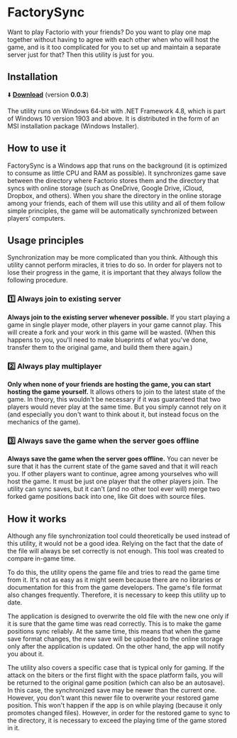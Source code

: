 # FactorySync

Want to play Factorio with your friends? Do you want to play one map together without having to agree with each other when who will host the game, and is it too complicated for you to set up and maintain a separate server just for that?  Then this utility is just for you.

## Installation

⬇️ [**Download**](https://www.dropbox.com/scl/fi/0nygn0wjnubrfj43dg8ig/FactorySync.msi?rlkey=uts9a3u1jitdk0ttanfpdku7p&st=y87g8bnt&dl=1) ️(version **0.0.3**)

The utility runs on Windows 64-bit with .NET Framework 4.8, which is part of Windows 10 version 1903 and above. It is distributed in the form of an MSI installation package (Windows Installer).

## How to use it

FactorySync is a Windows app that runs on the background (it is optimized to consume as little CPU and RAM as possible). It synchronizes game save between the directory where Factorio stores them and the directory that syncs with online storage (such as OneDrive, Google Drive, iCloud, Dropbox, and others). When you share the directory in the online storage among your friends, each of them will use this utility and all of them follow simple principles, the game will be automatically synchronized between players’ computers.

## Usage principles

Synchronization may be more complicated than you think. Although this utility cannot perform miracles, it tries to do so. In order for players not to lose their progress in the game, it is important that they always follow the following procedure.

### 1️⃣ Always join to existing server

**Always join to the existing server whenever possible.** If you start playing a game in single player mode, other players in your game cannot play. This will create a fork and your work in this game will be wasted. (When this happens to you, you'll need to make blueprints of what you've done, transfer them to the original game, and build them there again.)

### 2️⃣ Always play multiplayer

**Only when none of your friends are hosting the game, you can start hosting the game yourself.** It allows others to join to the latest state of the game. In theory, this wouldn't be necessary if it was guaranteed that two players would never play at the same time. But you simply cannot rely on it (and especially you don't want to think about it, but instead focus on the mechanics of the game).

### 3️⃣ Always save the game when the server goes offline

**Always save the game when the server goes offline.** You can never be sure that it has the current state of the game saved and that it will reach you. If other players want to continue, agree among yourselves who will host the game. It must be just one player that the other players join. The utility can sync saves, but it can't (and no other tool ever will) merge two forked game positions back into one, like Git does with source files.

## How it works

Although any file synchronization tool could theoretically be used instead of this utility, it would not be a good idea. Relying on the fact that the date of the file will always be set correctly is not enough. This tool was created to compare in-game time.

To do this, the utility opens the game file and tries to read the game time from it. It's not as easy as it might seem because there are no libraries or documentation for this from the game developers. The game's file format also changes frequently. Therefore, it is necessary to keep this utility up to date.

The application is designed to overwrite the old file with the new one only if it is sure that the game time was read correctly. This is to make the game positions sync reliably. At the same time, this means that when the game save format changes, the new save will be uploaded to the online storage only after the application is updated. On the other hand, the app will notify you about it.

The utility also covers a specific case that is typical only for gaming. If the attack on the biters or the first flight with the space platform fails, you will be returned to the original game position (which can also be an autosave). In this case, the synchronized save may be newer than the current one. However, you don't want this newer file to overwrite your restored game position. This won't happen if the app is on while playing (because it only promotes changed files). However, in order for the restored game to sync to the directory, it is necessary to exceed the playing time of the game stored in it.
